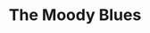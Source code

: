 ---
title: "The Moody Blues"
summary: "British rock group from Birmingham, England, formed in 1964 and inducted into the Rock and Roll Hall of Fame in 2018. The Moody Blues are: Ray Thomas: flute, saxophone, harmonica and vocals . Mike Pinder: keyboards, vocals . Graeme Edge: drums, percussion and spoken word. Justin Hayward: guitar, vocals . John Lodge: bass, vocals . Clint Warwick: bass . Denny Laine: lead vocals, guitar . Patrick Moraz: keyboards ."
image: "the-moody-blues.jpg"
---